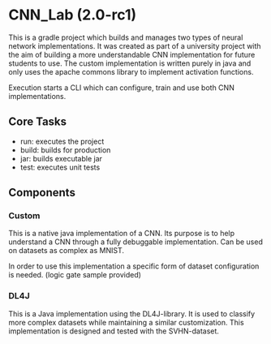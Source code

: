 # CNN_Lab (2.0-rc1)

This is a gradle project which builds and manages two types of neural network implementations.
It was created as part of a university project with the aim of building a more understandable CNN implementation for future students to use.
The custom implementation is written purely in java and only uses the apache commons library to implement activation functions.

Execution starts a CLI which can configure, train and use both CNN implementations.

## Core Tasks
* run: executes the project
* build: builds for production
* jar: builds executable jar
* test: executes unit tests

## Components
### Custom
This is a native java implementation of a CNN.
Its purpose is to help understand a CNN through a fully debuggable implementation.
Can be used on datasets as complex as MNIST.

In order to use this implementation a specific form of dataset configuration is needed. (logic gate sample provided)

### DL4J
This is a Java implementation using the DL4J-library.
It is used to classify more complex datasets while maintaining a similar customization.
This implementation is designed and tested with the SVHN-dataset.


